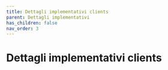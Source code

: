 ```yaml
---
title: Dettagli implementativi clients
parent: Dettagli implementativi
has_children: false
nav_order: 3
---
```


# Dettagli implementativi clients